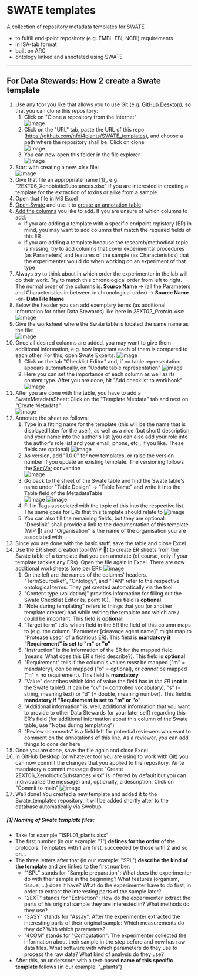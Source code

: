# SWATE templates

A collection of repository metadata templates for SWATE
- to fulfill end-point repository (e.g. EMBL-EBI, NCBI) requirements 
- in ISA-tab format
- built on ARC
- ontology linked and annotated using SWATE 

---

## For Data Stewards: How 2 create a Swate template

1. Use any tool you like that allows you to use Git (e.g. [GitHub Desktop](https://desktop.github.com/)), so that you can clone this repository:
    1. Click on "Clone a repository from  the internet"  
![image](https://user-images.githubusercontent.com/47781170/146229724-8b675647-9541-4522-8f25-d92e2810bedf.png)
    2. Click on the "URL" tab, paste the URL of this repo (https://github.com/nfdi4plants/SWATE_templates), and choose a path where the repository shall be. Click on clone  
    ![image](https://user-images.githubusercontent.com/47781170/146238392-8904d4bf-c515-4ab5-835b-70f1b760b39a.png)
    3. You can now open this folder in the file explorer  
    ![image](https://user-images.githubusercontent.com/47781170/146238760-9ebf10a7-7a39-43e8-b1a5-7428490c838e.png)
2. Start with creating a new .xlsx file:  
![image](https://user-images.githubusercontent.com/47781170/146222236-fa5c0952-95e1-4d29-ad25-ab23cac44901.png)
3. Give that file an appropriate name [ [1] ](#Naming-of-Swate-template-files), e.g. "2EXT06_XenobioticSubstances.xlsx" if you are interested in creating a template for the extraction of toxins or alike from a sample
4. Open that file in MS Excel
5. [Open Swate](https://github.com/nfdi4plants/Swate/wiki/Starting-Swate) and use it to [create an annotation table](https://github.com/nfdi4plants/Swate/wiki/Creating-Annotation-tables)
6. [Add the columns](https://github.com/nfdi4plants/Swate/wiki/Adding-Building-Blocks) you like to add. If you are unsure of which columns to add:
    - if you are adding a template with a specific endpoint repistory (ER) in mind, you may want to add columns that match the required fields of this ER
    - if you are adding a template because the research/methodical topic is missing, try to add columns that cover experimental procedures (as Parameters) and features of the sample (as Characteristics) that the experimenter would do when working on an experiment of that type
7. Always try to think about in which order the experimenter in the lab will do their work. Try to match this chronological order from left to right. The normal order of the columns is: **Source Name** -> (all the Parameters and Characteristics in between in chronological order) -> **Source Name** -or- **Data File Name**
8. Below the header you can add exemplary terms (as additional information for other Data Stewards) like here in _2EXT02_Protein.xlsx_:  
  ![image](https://user-images.githubusercontent.com/47781170/146252236-0dd11621-76e9-4d28-b5fe-b495362a1cc5.png)
9. Give the worksheet where the Swate table is located the same name as the file:  
![image](https://user-images.githubusercontent.com/47781170/146319903-679a77a1-399c-4b25-b4f7-28c040b7766f.png)
10. Once all desired columns are added, you may want to give them additional information, e.g. how important each of them is compared to each other. For this, open Swate Experts:
![image](https://user-images.githubusercontent.com/47781170/146252813-7712a53d-f5c2-441e-8e41-6eeb86ee5d88.png)
    1. Click on the tab "Checklist Editor" and, if no table representation appears automatically, on "Update table representation"
![image](https://user-images.githubusercontent.com/47781170/146321929-cf72a0d7-b053-4c46-81d1-7a8a7f22ec77.png)
    2. Here you can set the importance of each column as well as its content type. After you are done, hit "Add checklist to workbook"
![image](https://user-images.githubusercontent.com/47781170/146322079-2e195c9b-78cf-44f3-9158-9e6199d90db8.png)
12. After you are done with the table, you have to add a SwateMetadataSheet: Click on the "Template Metdata" tab and next on "Create Metadata"  
![image](https://user-images.githubusercontent.com/47781170/146253890-9a5afbfb-ea08-491c-b2ab-87e5d5d2968e.png)
12. Annotate the sheet as follows:
    1. Type in a fitting name for the template (this will be the name that is displayed later for the user), as well as a nice (but short) description, and your name into the author's list (you can also add your role into the author's role list and your email, phone, etc., if you like. These fields are optional)
![image](https://user-images.githubusercontent.com/47781170/146255531-97318a5f-cc34-420f-9474-0b09621ba65a.png)
    2. As version, add "1.0.0" for new templates, or raise the version number if you update an existing template. The versioning follows the [SemVer](https://semver.org/) convention  
![image](https://user-images.githubusercontent.com/47781170/146319464-952fb007-487d-44da-9731-d8e092d80700.png)
    3. Go back to the sheet of the Swate table and find the Swate table's name under "Table Design" -> "Table Name" and write it into the Table field of the MetadataTable  
![image](https://user-images.githubusercontent.com/47781170/146319637-10a00303-7f9f-4d0c-9fb0-a457ed7863f1.png)
![image](https://user-images.githubusercontent.com/47781170/146319563-3144b549-02c7-4cf2-b20b-677deee99322.png)
    4. Fill in Tags associated with the topic of this into the respective list. The same goes for ERs that this template should relate to
![image](https://user-images.githubusercontent.com/47781170/146320122-9f650df1-e5e1-4c59-8fc8-78038eaaf97e.png)
    5. You can also fill the remaining fields, but they are optional. "Docslink" shall provide a link to the documentation of this template (WIP 🚧) and "Organisation" is the name of the organisation you are associated with
13. Since you are done with the basic stuff, save the table and close Excel
14. Use the ER sheet creation tool (WIP 🚧) to create ER sheets from the Swate table of a template that you can annotate (of course, only if your template tackles any ERs). Open the file again in Excel. There are now additional worksheets (one per ER):
![image](https://user-images.githubusercontent.com/47781170/146320767-e822c9cf-571e-4dc0-8e80-172dec325558.png)
    1. On the left are the names of the columns' headers. "TermSourceRef", "Ontology", and "TAN" refer to the respective ontological terms. They get created automatically via the tool
    2. "Content type (validation)" provides information for filling out the Swate Checklist Editor (s. point 10). This field is **optional**
    3. "Note during templating" refers to things that you (or another template creater) had while writing the template and which are / could be important. This field is **optional**
    4. "Target term" tells which field in the ER the field of this column maps to (e.g. the column "Parameter [cleavage agent name]" might map to "Protease used" of a fictitious ER). This field is **mandatory if "Requirement" is set to "m" or "o"**
    5. "Instruction" is the information of the ER for the mapped field (means: What does this ER's field describe?). This field is **optional**
    6. "Requirement" tells if the column's values _must_ be mapped ("m" = mandatory), _can_ be mapped ("o" = optional), or _cannot_ be mapped ("n" = no requirement). This field is **mandatory**
    7. "Value" describes which kind of value the field has _in the ER_ (**not** in the Swate table!). It can be "cv" (= controlled vocabulary), "s" (= string, meaning text) or "d" (= double, meaning number). This field is **mandatory if "Requirement is set to "m" or "o"**
    8. "Additional information" is, well, additional information that you want to provide to other Data Stewards (or your later self) regarding this ER's field (for additional information about this column of the Swate table, use "Notes during templating")
    9. "Review comments" is a field left for potential reviewers who want to comment on the annotations of this line. As a reviewer, you can add things to consider here
15. Once you are done, save the file again and close Excel
16. In GitHub Desktop (or whatever tool you are using to work with Git) you can now commit the changes that you applied to the repository. Write mandatory a commit message (here "Create 2EXT06_XenobioticSubstances.xlsx" is inferred by default but you can individualize the message) and, optionally, a description. Click on "Commit to main"
![image](https://user-images.githubusercontent.com/47781170/146326619-05637e4a-40e5-4631-93c1-644c47fe5c50.png)
17. Well done! You created a new template and added it to the Swate_templates repository. It will be added shortly after to the database automatically via Swobup

##### [1] Naming of Swate template files:
- Take for example "1SPL01_plants.xlsx"
- The first number (in our example: "1") **defines for the order** of the protocols: Templates with 1 are first, succeeded by those with 2 and so on...
- The three letters after that (in our example: "SPL") **describe the kind of the template** and are linked to the first number:
  - "1SPL" stands for "Sample preparation": What does the experimenter do with their sample in the beginning? What features (organism, tissue, ...) does it have? What do the experimenter have to do first, in order to extract the interesting parts of the sample later?
  - "2EXT" stands for "Extraction": How do the experimenter extract the parts of his original sample they are interested in? What methods do they use?
  - "3ASY" stands for "Assay": After the experimenter extracted the interesting parts of their original sample: Which measurements do they do? With which parameters?
  - "4COM" stands for "Computation": The experimenter collected the information about their sample in the step before and now has raw data files. What software with which parameters do they use to process the raw data? What kind of analysis do they use?
- After this, an underscore with a text-based **name of this specific template** follows (in our example: "_plants")
